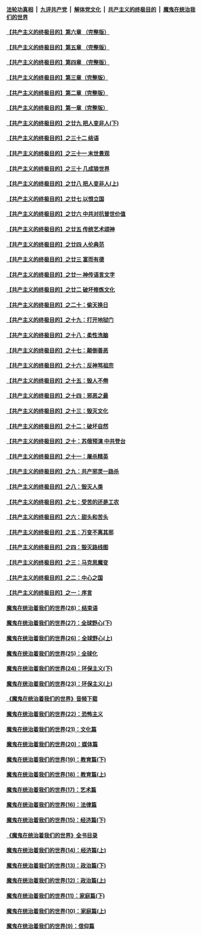 ####  [法轮功真相](../../../../basic/blob/master/README.md?t=01011401) &nbsp;|&nbsp; [九评共产党](../../../../9ping.md/blob/master/README.md?t=01011401) &nbsp;|&nbsp; [解体党文化](../../../../jtdwh.md/blob/master/README.md?t=01011401)  &nbsp;|&nbsp; [共产主义的终极目的](../../../../gczydzjmd.md/blob/master/README.md?t=01011401) &nbsp;|&nbsp; [魔鬼在统治我们的世界](../../../../mgztzwmdsj.md/blob/master/README.md?t=01011401) 

#### [【共产主义的终极目的】第六章 （完整版）](../pages/nsc422/n11428913.md?t=01011401) 

#### [【共产主义的终极目的】第五章 （完整版）](../pages/nsc422/n11428912.md?t=01011401) 

#### [【共产主义的终极目的】第四章 （完整版）](../pages/nsc422/n11428907.md?t=01011401) 

#### [【共产主义的终极目的】第三章（完整版）](../pages/nsc422/n11428848.md?t=01011401) 

#### [【共产主义的终极目的】第二章（完整版）](../pages/nsc422/n11428831.md?t=01011401) 

#### [【共产主义的终极目的】第一章（完整版）](../pages/nsc422/n11417651.md?t=01011401) 

#### [【共产主义的终极目的】之廿九 把人变非人(下)](../pages/nsc422/n11344140.md?t=01011401) 

#### [【共产主义的终极目的】之三十二 结语](../pages/nsc422/n11360535.md?t=01011401) 

#### [【共产主义的终极目的】之三十一 末世景观](../pages/nsc422/n11351129.md?t=01011401) 

#### [【共产主义的终极目的】之三十 几成狼世界](../pages/nsc422/n11348280.md?t=01011401) 

#### [【共产主义的终极目的】之廿八 把人变非人(上)](../pages/nsc422/n11340492.md?t=01011401) 

#### [【共产主义的终极目的】之廿七 以恨立国](../pages/nsc422/n11336944.md?t=01011401) 

#### [【共产主义的终极目的】之廿六 中共对抗普世价值](../pages/nsc422/n11324785.md?t=01011401) 

#### [【共产主义的终极目的】之廿五 传统艺术颂神](../pages/nsc422/n11296396.md?t=01011401) 

#### [【共产主义的终极目的】之廿四 人伦典范](../pages/nsc422/n11296397.md?t=01011401) 

#### [【共产主义的终极目的】之廿三 富而有德](../pages/nsc422/n11283598.md?t=01011401) 

#### [【共产主义的终极目的】之廿一 神传语言文字](../pages/nsc422/n11263265.md?t=01011401) 

#### [【共产主义的终极目的】之廿二 破坏修炼文化](../pages/nsc422/n11245728.md?t=01011401) 

#### [【共产主义的终极目的】之二十：偷天换日](../pages/nsc422/n11238846.md?t=01011401) 

#### [【共产主义的终极目的】之十九：打开地狱门](../pages/nsc422/n11206376.md?t=01011401) 

#### [【共产主义的终极目的】之十八：柔性洗脑](../pages/nsc422/n11199994.md?t=01011401) 

#### [【共产主义的终极目的】之十七：颠倒善恶](../pages/nsc422/n11179782.md?t=01011401) 

#### [【共产主义的终极目的】之十六：反神骂祖宗](../pages/nsc422/n11166798.md?t=01011401) 

#### [【共产主义的终极目的】之十五：毁人不倦](../pages/nsc422/n11166792.md?t=01011401) 

#### [【共产主义的终极目的】之十四：邪恶之最](../pages/nsc422/n11150249.md?t=01011401) 

#### [【共产主义的终极目的】之十三：毁灭文化](../pages/nsc422/n11135227.md?t=01011401) 

#### [【共产主义的终极目的】之十二：破坏自然](../pages/nsc422/n11135214.md?t=01011401) 

#### [【共产主义的终极目的】之十：苏俄预演 中共登台](../pages/nsc422/n11118424.md?t=01011401) 

#### [【共产主义的终极目的】之十一：屠杀精英](../pages/nsc422/n11118442.md?t=01011401) 

#### [【共产主义的终极目的】之九：共产邪灵一路杀](../pages/nsc422/n11114139.md?t=01011401) 

#### [【共产主义的终极目的】之八：毁灭人类](../pages/nsc422/n11108503.md?t=01011401) 

#### [【共产主义的终极目的】之七：受苦的还是工农](../pages/nsc422/n11101809.md?t=01011401) 

#### [【共产主义的终极目的】之六：甜头和苦头](../pages/nsc422/n11096971.md?t=01011401) 

#### [【共产主义的终极目的】之五：万变不离其邪](../pages/nsc422/n11091285.md?t=01011401) 

#### [【共产主义的终极目的】之四：毁灭路线图](../pages/nsc422/n11086284.md?t=01011401) 

#### [【共产主义的终极目的】之三：马克思魔变](../pages/nsc422/n11061941.md?t=01011401) 

#### [【共产主义的终极目的】之二：中心之国](../pages/nsc422/n11047728.md?t=01011401) 

#### [【共产主义的终极目的】之一：序言](../pages/nsc422/n11086077.md?t=01011401) 

#### [魔鬼在统治着我们的世界(28)：结束语](../pages/nsc422/n10936246.md?t=01011401) 

#### [魔鬼在统治着我们的世界(27)：全球野心(下)](../pages/nsc422/n10928319.md?t=01011401) 

#### [魔鬼在统治着我们的世界(26)：全球野心(上)](../pages/nsc422/n10900318.md?t=01011401) 

#### [魔鬼在统治着我们的世界(25)：全球化](../pages/nsc422/n10788205.md?t=01011401) 

#### [魔鬼在统治着我们的世界(24)：环保主义(下)](../pages/nsc422/n10695307.md?t=01011401) 

#### [魔鬼在统治着我们的世界(23)：环保主义(上)](../pages/nsc422/n10688613.md?t=01011401) 

#### [《魔鬼在统治着我们的世界》音频下载](../pages/nsc422/n10635553.md?t=01011401) 

#### [魔鬼在统治着我们的世界(22)：恐怖主义](../pages/nsc422/n10614727.md?t=01011401) 

#### [魔鬼在统治着我们的世界(21)：文化篇](../pages/nsc422/n10597706.md?t=01011401) 

#### [魔鬼在统治着我们的世界(20)：媒体篇](../pages/nsc422/n10586579.md?t=01011401) 

#### [魔鬼在统治着我们的世界(19)：教育篇(下)](../pages/nsc422/n10564808.md?t=01011401) 

#### [魔鬼在统治着我们的世界(18)：教育篇(上)](../pages/nsc422/n10526970.md?t=01011401) 

#### [魔鬼在统治着我们的世界(17)：艺术篇](../pages/nsc422/n10499093.md?t=01011401) 

#### [魔鬼在统治着我们的世界(16)：法律篇](../pages/nsc422/n10485969.md?t=01011401) 

#### [魔鬼在统治着我们的世界(15)：经济篇(下)](../pages/nsc422/n10469975.md?t=01011401) 

#### [《魔鬼在统治着我们的世界》全书目录](../pages/nsc422/n10464261.md?t=01011401) 

#### [魔鬼在统治着我们的世界(14)：经济篇(上)](../pages/nsc422/n10457370.md?t=01011401) 

#### [魔鬼在统治着我们的世界(13)：政治篇(下)](../pages/nsc422/n10448270.md?t=01011401) 

#### [魔鬼在统治着我们的世界(12)：政治篇(上)](../pages/nsc422/n10444576.md?t=01011401) 

#### [魔鬼在统治着我们的世界(11)：家庭篇(下)](../pages/nsc422/n10440961.md?t=01011401) 

#### [魔鬼在统治着我们的世界(10)：家庭篇(上)](../pages/nsc422/n10435448.md?t=01011401) 

#### [魔鬼在统治着我们的世界(9)：信仰篇](../pages/nsc422/n10432159.md?t=01011401) 


